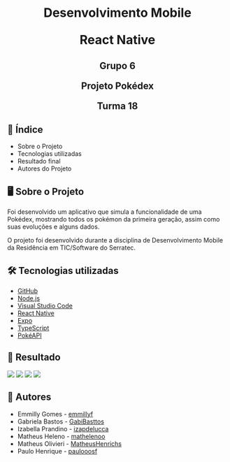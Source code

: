 <h1>
  
</h1>
<h1 align="center">
Desenvolvimento Mobile

React Native
</h1>
</h2>
<h2 align="center">
Grupo 6

Projeto Pokédex

Turma 18
</h2>

## 📝 Índice

<ul>
    <li>Sobre o Projeto</li>
    <li>Tecnologias utilizadas</li>
    <li>Resultado final</li>
    <li>Autores do Projeto</li>
</ul>


## :desktop_computer: Sobre o Projeto

Foi desenvolvido um aplicativo que simula a funcionalidade de uma Pokédex, mostrando todos os pokémon da primeira geração, assim como suas evoluções e alguns dados.
    
O projeto foi desenvolvido durante a disciplina de Desenvolvimento Mobile da Residência em TIC/Software do Serratec.

## :hammer_and_wrench: Tecnologias utilizadas

- [GitHub](https://github.com/)
- [Node.js](https://nodejs.org/en/download/package-manager/current)
- [Visual Studio Code](https://code.visualstudio.com/download)
- [React Native](https://reactnative.dev)
- [Expo](https://expo.dev)
- [TypeScript](https://www.typescriptlang.org)
- [PokéAPI](https://pokeapi.co)

## 👀 Resultado

<img src="https://i.imgur.com/Wnr7dk4.png"/>
<img src="https://i.imgur.com/ppaTnwA.png"/>
<img src="https://i.imgur.com/7HruMqR.png"/>
<img src="https://i.imgur.com/VOOZPCR.png"/>

## 👀 Autores
  - Emmilly Gomes - [emmillyf](https://github.com/emmillyf)
  - Gabriela Bastos - [GabiBasttos](https://github.com/GabiBasttos)
  - Izabella Prandino - [izapdelucca](https://github.com/izapdelucca)
  - Matheus Heleno - [mathelenoo](https://github.com/mathelenoo)
  - Matheus Olivieri - [MatheusHenrichs](https://github.com/MatheusHenrichs)
  - Paulo Henrique - [paulooosf](https://github.com/paulooosf)

